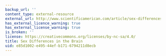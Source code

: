 ```yaml
---
backup_url: ''
content_type: external-resource
external_url: http://www.scientificamerican.com/article/sex-differences-in-the-brain/
has_external_licence_warning: true
has_external_license_warning: true
is_broken: ''
license: https://creativecommons.org/licenses/by-nc-sa/4.0/
title: Sex Differences in the Brain
uid: e85d1002-e495-44ef-b171-6794211d8ecb
---
```

